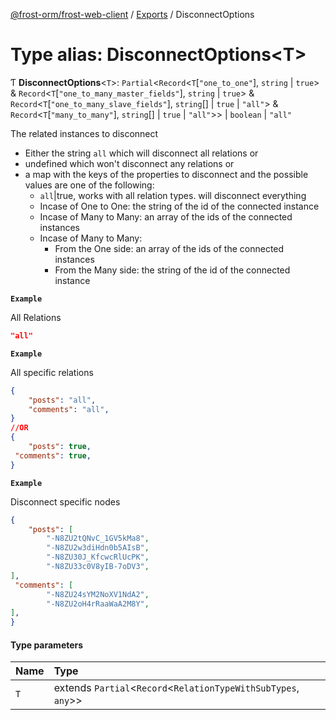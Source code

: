 [@frost-orm/frost-web-client](../modules.md) / [Exports](../modules.md) / DisconnectOptions

# Type alias: DisconnectOptions<T\>

Ƭ **DisconnectOptions**<`T`\>: `Partial`<`Record`<`T`[``"one_to_one"``], `string` \| ``true``\> & `Record`<`T`[``"one_to_many_master_fields"``], `string` \| ``true``\> & `Record`<`T`[``"one_to_many_slave_fields"``], `string`[] \| ``true`` \| ``"all"``\> & `Record`<`T`[``"many_to_many"``], `string`[] \| ``true`` \| ``"all"``\>\> \| `boolean` \| ``"all"``

The related instances to disconnect

- Either the string `all` which will disconnect all relations or
- undefined which won't disconnect any relations or
- a map with the keys of the properties to disconnect and the possible values are one of the following:
	- `all`|true, works with all relation types. will disconnect everything
	- Incase of One to One: the string of the id of the connected instance
	- Incase of Many to Many: an array of the ids of the connected instances
	- Incase of Many to Many:
		- From the One side:  an array of the ids of the connected instances
		- From the Many side: the string of the id of the connected instance

**`Example`**

All Relations
```json
"all"
```

**`Example`**

All specific relations
```json
{
	"posts": "all",
	"comments": "all",
}
//OR 
{
	"posts": true,
 "comments": true,
}
```

**`Example`**

Disconnect specific nodes
```json
{
	"posts": [
		"-N8ZU2tQNvC_1GV5kMa8",
		"-N8ZU2w3diHdn0b5AIsB",
		"-N8ZU30J_KfcwcRlUcPK",
		"-N8ZU33c0V8yIB-7oDV3",
],
 "comments": [
		"-N8ZU24sYM2NoXV1NdA2",
		"-N8ZU2oH4rRaaWaA2M8Y",
],
}
```

#### Type parameters

| Name | Type |
| :------ | :------ |
| `T` | extends `Partial`<`Record`<`RelationTypeWithSubTypes`, `any`\>\> |
